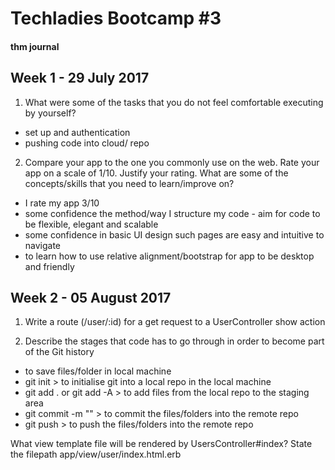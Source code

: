 # Techladies Bootcamp #3
#### thm journal

## Week 1 - 29 July 2017

1. What were some of the tasks that you do not feel comfortable executing by yourself?
- set up and authentication
- pushing code into cloud/ repo


2. Compare your app to the one you commonly use on the web. Rate your app on a scale of 1/10. Justify your rating. What are some of the concepts/skills that you need to learn/improve on?
- I rate my app 3/10
- some confidence the method/way I structure my code - aim for code to be flexible, elegant and scalable
- some confidence in basic UI design such pages are easy and intuitive to navigate
- to learn how to use relative alignment/bootstrap for app to be desktop and friendly

## Week 2 - 05 August 2017

1. Write a route (/user/:id) for a get request to a UserController show action

2. Describe the stages that code has to go through in order to become part of the Git history
 - to save files/folder in local machine
 - git init > to initialise git into a local repo in the local machine
 - git add . or git add -A > to add files from the local repo to the staging area
 - git commit -m "" > to commit the files/folders into the remote repo
 - git push > to push the files/folders into the remote repo


What view template file will be rendered by UsersController#index? State the filepath
app/view/user/index.html.erb
